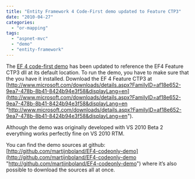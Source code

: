 ```yaml
---
title: "Entity Framework 4 Code-First demo updated to Feature CTP3"
date: "2010-04-27"
categories: 
  - "or-mapping"
tags: 
  - "aspnet-mvc"
  - "demo"
  - "entity-framework"
---
```


The [EF 4 code-first demo](../entity-framework-4-0-a-fresh-start-with-demo-application/) has been updated to reference the EF4 Feature CTP3 dll at its default location. To run the demo, you have to make sure that the you have it installed. Download the EF 4 Feature CTP3 at [http://www.microsoft.com/downloads/details.aspx?FamilyID=af18e652-9ea7-478b-8b41-8424b94e3f58&displayLang=en](http://www.microsoft.com/downloads/details.aspx?FamilyID=af18e652-9ea7-478b-8b41-8424b94e3f58&displayLang=en "http://www.microsoft.com/downloads/details.aspx?FamilyID=af18e652-9ea7-478b-8b41-8424b94e3f58&displayLang=en").

Although the demo was originally developed with VS 2010 Beta 2 everything works perfectly fine on VS 2010 RTM.

You can find the demo sources at github: [http://github.com/martijnboland/EF4-codeonly-demo](http://github.com/martijnboland/EF4-codeonly-demo "http://github.com/martijnboland/EF4-codeonly-demo") where it’s also possible to download the sources all at once.
